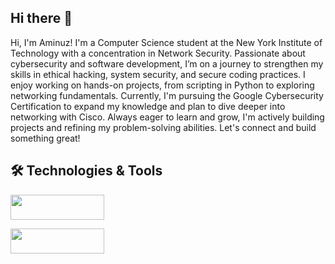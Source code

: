 ## Hi there 👋

Hi, I'm Aminuz! I'm a Computer Science student at the New York Institute of Technology with a concentration in Network Security. Passionate about cybersecurity and software development, I’m on a journey to strengthen my skills in ethical hacking, system security, and secure coding practices. I enjoy working on hands-on projects, from scripting in Python to exploring networking fundamentals. Currently, I'm pursuing the Google Cybersecurity Certification to expand my knowledge and plan to dive deeper into networking with Cisco. Always eager to learn and grow, I'm actively building projects and refining my problem-solving abilities. Let's connect and build something great!

## 🛠️ Technologies & Tools
<p>
   <img src="https://img.shields.io/badge/OS-Linux-blue?style=flat-square&logo=linux&logoColor=white" height="40" width="150">
</p>
<p>
   <img src="https://img.shields.io/badge/OS-Kali%20Linux-blue?style=flat-square&logo=kalilinux&logoColor=white" height="40" width="150">

</p>



<!--
**aminuzz/aminuzz** is a ✨ _special_ ✨ repository because its `README.md` (this file) appears on your GitHub profile.

Here are some ideas to get you started:

- 🔭 I’m currently working on ... Project
- 🌱 I’m currently learning ...
- 👯 I’m looking to collaborate on ...
- 🤔 I’m looking for help with ...
- 💬 Ask me about ...
- 📫 How to reach me: ...
- 😄 Pronouns: ...
- ⚡ Fun fact: ...
-->
